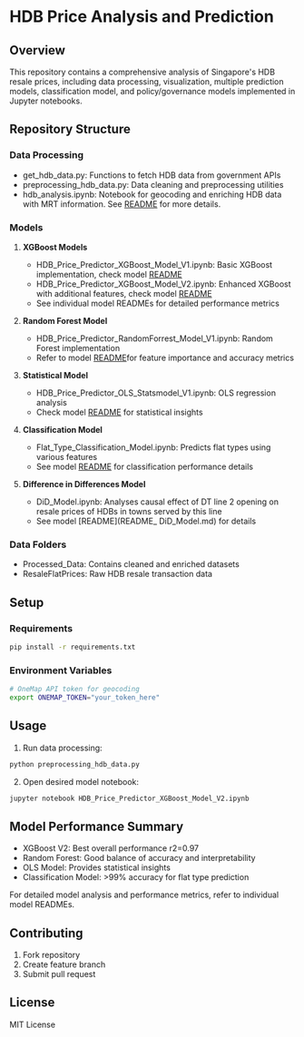 # HDB Price Analysis and Prediction

## Overview
This repository contains a comprehensive analysis of Singapore's HDB resale prices, including data processing, visualization,  multiple prediction models, classification model, and policy/governance models implemented in Jupyter notebooks.

## Repository Structure

### Data Processing
- get_hdb_data.py: Functions to fetch HDB data from government APIs
- preprocessing_hdb_data.py: Data cleaning and preprocessing utilities
- hdb_analysis.ipynb: Notebook for geocoding and enriching HDB data with MRT information. See [README](README_HDB_Data_cleaning_aggregration_and_setup) for more details.

### Models
1. **XGBoost Models**
   - HDB_Price_Predictor_XGBoost_Model_V1.ipynb: Basic XGBoost implementation, check model [README](README_XGBoost_Model_V1.md)
   - HDB_Price_Predictor_XGBoost_Model_V2.ipynb: Enhanced XGBoost with additional features, check model  [README](README_XGBoost_Model_V2.md) 
   - See individual model READMEs for detailed performance metrics
        

2. **Random Forest Model**
   - HDB_Price_Predictor_RandomForrest_Model_V1.ipynb: Random Forest implementation
   - Refer to model [README](README_RandomForrest_Model_V1.md)for feature importance and accuracy metrics

3. **Statistical Model**
   - HDB_Price_Predictor_OLS_Statsmodel_V1.ipynb: OLS regression analysis
   - Check model [README](README_OLS_Statsmodel_V1.md) for statistical insights

4. **Classification Model**
   - Flat_Type_Classification_Model.ipynb: Predicts flat types using various features
   - See model [README](README_Flat_Type_Classification_Model.md) for classification performance details

5. **Difference in Differences Model**
   - DiD_Model.ipynb: Analyses causal effect of DT line 2 opening on resale prices of HDBs in towns served by this line
   - See model [README](README_ DiD_Model.md) for details

### Data Folders
- Processed_Data: Contains cleaned and enriched datasets
- ResaleFlatPrices: Raw HDB resale transaction data

## Setup

### Requirements
```bash
pip install -r requirements.txt
```

### Environment Variables
```bash
# OneMap API token for geocoding
export ONEMAP_TOKEN="your_token_here"
```

## Usage
1. Run data processing:
````python
python preprocessing_hdb_data.py
````

2. Open desired model notebook:
```bash
jupyter notebook HDB_Price_Predictor_XGBoost_Model_V2.ipynb
```

## Model Performance Summary
- XGBoost V2: Best overall performance r2=0.97
- Random Forest: Good balance of accuracy and interpretability
- OLS Model: Provides statistical insights
- Classification Model: >99% accuracy for flat type prediction

For detailed model analysis and performance metrics, refer to individual model READMEs.

## Contributing
1. Fork repository
2. Create feature branch
3. Submit pull request

## License
MIT License